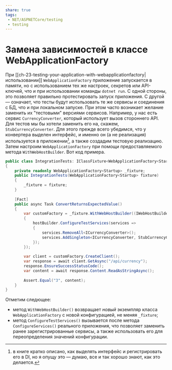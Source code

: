 ```yaml
---
share: true
tags:
 - NET/ASPNETCore/testing
 - testing
---
```

# Замена зависимостей в классе WebApplicationFactory
При [[ch-23-testing-your-application-with-webapplicationfactory|использовании]] `WebApplicationFactory` приложение запускается в памяти, но с использованием тех же настроек, секретов или API-ключей, что и при использовании команды `dotnet run`.
С одной стороны, это позволяет правильно протестировать запуск приложения. С другой — означает, что тесты будут использовать те же сервисы и соединения с БД, что и при локальном запуске. При этом часто возникает желание заменить их "тестовыми" версиями сервисов.
Например, у нас есть сервис `CurrencyConverter`, который использует вызов стороннего API. Для тестов мы бы хотели заменить его на, скажем, `StubCurrencyConverter`.
Для этого прежде всего убедимся, что у конвертера выделен интерфейс, и именно он (а не реализация) используется в приложении[^1], а также создадим тестовую реализацию.
Затем настроим `WebApplicationFactory` при помощи предоставляемого метода `WithWebHostBuilder`. Вот код примера.
```csharp
public class IntegrationTests: IClassFixture<WebApplicationFactory<Startup>>
{
	private readonly WebApplicationFactory<Startup> _fixture;
	public IntegrationTests(WebApplicationFactory<Startup> fixture)
	{
		_fixture = fixture;
	}
	
	[Fact]
	public async Task ConvertReturnsExpectedValue()
	{
		var customFactory = _fixture.WithWebHostBuilder((IWebHostBuilder builder) =>
		{
			hostBuilder.ConfigureTestServices(services =>
			{
				services.RemoveAll<ICurrencyConverter>();
				services.AddSingleton<ICurrencyConverter, StubCurrencyConverter>();
			});
		});
		
		var client = customFactory.CreateClient();
		var response = await client.GetAsync("/api/currency");
		response.EnsureSuccessStatusCode();
		var content = await response.Content.ReadAsStringAsync();
		
		Assert.Equal("3", content);
	}
}
```
Отметим следющее:
- метод `WithWebHostBuilder()` возвращает *новый* экземпляр класса `WebApplicationFactory` с новой конфигурацией, не меняя `_fixture`;
- метод `ConfigureTestServices()` вызывается после метода `ConfigureServices()` реального приложения, что позволяет заменить ранее зарегистрированные сервисы, а также использовать его для переопределения значений конфигурации.

[^1]: в книге кратко описано, как выделять интерфейс и регистрировать его в DI, но я опущу это — думаю, все и так хорошо знают, как это делается.